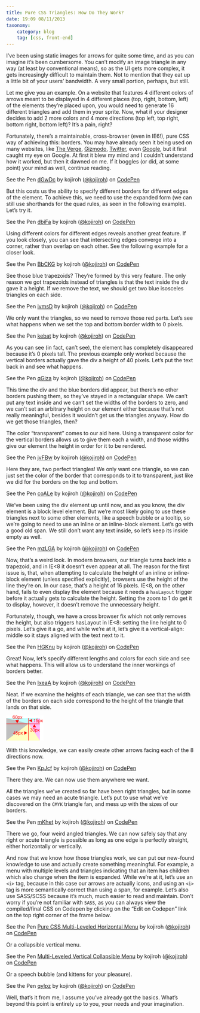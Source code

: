```yaml
---
title: Pure CSS Triangles: How Do They Work?
date: 19:09 08/11/2013 
taxonomy:
    category: blog
    tag: [css, front-end]
---
```


I’ve been using static images for arrows for quite some time, and as you can imagine it’s been cumbersome. You can’t modify an image triangle in any way (at least by conventional means), so as the UI gets more complex, it gets increasingly difficult to maintain them. Not to mention that they eat up a little bit of your users’ bandwidth. A very small portion, perhaps, but still.

Let me give you an example. On a website that features 4 different colors of arrows meant to be displayed in 4 different places (top, right, bottom, left) of the elements they’re placed upon, you would need to generate 16 different triangles and add them in your sprite. Now, what if your designer decides to add 2 more colors and 4 more directions (top left, top right, bottom right, bottom left)? It’s a pain, right?

Fortunately, there’s a maintainable, cross-browser (even in IE6!), pure CSS way of achieving this: borders. You may have already seen it being used on many websites, like [The Verge](http://www.theverge.com/), [Gizmodo](http://gizmodo.com/), [Twitter](https://twitter.com/), even [Google](http://www.google.com/), but it first caught my eye on Google. At first it blew my mind and I couldn’t understand how it worked, but then it dawned on me. If it boggles (or did, at some point) your mind as well, continue reading.

<p data-height="250" data-theme-id="0" data-slug-hash="dGwDc" data-user="kojiroh" data-default-tab="result" class='codepen'>See the Pen <a href='http://codepen.io/kojiroh/pen/dGwDc'>dGwDc</a> by kojiroh (<a href='http://codepen.io/kojiroh'>@kojiroh</a>) on <a href='http://codepen.io'>CodePen</a></p>

But this costs us the ability to specify different borders for different edges of the element. To achieve this, we need to use the expanded form (we can still use shorthands for the quad rules, as seen in the following example). Let’s try it.

<p data-height="250" data-theme-id="0" data-slug-hash="dbiFa" data-user="kojiroh" data-default-tab="result" class='codepen'>See the Pen <a href='http://codepen.io/kojiroh/pen/dbiFa'>dbiFa</a> by kojiroh (<a href='http://codepen.io/kojiroh'>@kojiroh</a>) on <a href='http://codepen.io'>CodePen</a></p>

Using different colors for different edges reveals another great feature. If you look closely, you can see that intersecting edges converge into a corner, rather than overlap on each other. See the following example for a closer look.

<p data-height="250" data-theme-id="0" data-slug-hash="BbCKG" data-user="kojiroh" data-default-tab="result" class='codepen'>See the Pen <a href='http://codepen.io/kojiroh/pen/BbCKG'>BbCKG</a> by kojiroh (<a href='http://codepen.io/kojiroh'>@kojiroh</a>) on <a href='http://codepen.io'>CodePen</a></p>

See those blue trapezoids? They’re formed by this very feature. The only reason we got trapezoids instead of triangles is that the text inside the div gave it a height. If we remove the text, we should get two blue isosceles triangles on each side.

<p data-height="250" data-theme-id="0" data-slug-hash="ivmsD" data-user="kojiroh" data-default-tab="result" class='codepen'>See the Pen <a href='http://codepen.io/kojiroh/pen/ivmsD'>ivmsD</a> by kojiroh (<a href='http://codepen.io/kojiroh'>@kojiroh</a>) on <a href='http://codepen.io'>CodePen</a></p>

We only want the triangles, so we need to remove those red parts. Let’s see what happens when we set the top and bottom border width to 0 pixels.

<p data-height="250" data-theme-id="0" data-slug-hash="kebat" data-user="kojiroh" data-default-tab="result" class='codepen'>See the Pen <a href='http://codepen.io/kojiroh/pen/kebat'>kebat</a> by kojiroh (<a href='http://codepen.io/kojiroh'>@kojiroh</a>) on <a href='http://codepen.io'>CodePen</a></p>

As you can see (in fact, can’t see), the element has completely disappeared because it’s 0 pixels tall. The previous example only worked because the vertical borders actually gave the div a height of 40 pixels. Let’s put the text back in and see what happens.

<p data-height="250" data-theme-id="0" data-slug-hash="qGiza" data-user="kojiroh" data-default-tab="result" class='codepen'>See the Pen <a href='http://codepen.io/kojiroh/pen/qGiza'>qGiza</a> by kojiroh (<a href='http://codepen.io/kojiroh'>@kojiroh</a>) on <a href='http://codepen.io'>CodePen</a></p>

This time the div and the blue borders did appear, but there’s no other borders pushing them, so they’ve stayed in a rectangular shape. We can’t put any text inside and we can’t set the widths of the borders to zero, and we can’t set an arbitrary height on our element either because that’s not really meaningful, besides it wouldn’t get us the triangles anyway. How do we get those triangles, then?

The color “transparent” comes to our aid here. Using a transparent color for the vertical borders allows us to give them each a width, and those widths give our element the height in order for it to be rendered.

<p data-height="250" data-theme-id="0" data-slug-hash="jvFBw" data-user="kojiroh" data-default-tab="result" class='codepen'>See the Pen <a href='http://codepen.io/kojiroh/pen/jvFBw'>jvFBw</a> by kojiroh (<a href='http://codepen.io/kojiroh'>@kojiroh</a>) on <a href='http://codepen.io'>CodePen</a></p>

Here they are, two perfect triangles! We only want one triangle, so we can just set the color of the border that corresponds to it to transparent, just like we did for the borders on the top and bottom.

<p data-height="250" data-theme-id="0" data-slug-hash="coALe" data-user="kojiroh" data-default-tab="result" class='codepen'>See the Pen <a href='http://codepen.io/kojiroh/pen/coALe'>coALe</a> by kojiroh (<a href='http://codepen.io/kojiroh'>@kojiroh</a>) on <a href='http://codepen.io'>CodePen</a></p>

We’ve been using the div element up until now, and as you know, the div element is a block level element. But we’re most likely going to use these triangles next to some other elements, like a speech bubble or a tooltip, so we’re going to need to use an inline or an inline-block element. Let’s go with a good old span. We still don’t want any text inside, so let’s keep its inside empty as well.

<p data-height="250" data-theme-id="0" data-slug-hash="mzLGA" data-user="kojiroh" data-default-tab="result" class='codepen'>See the Pen <a href='http://codepen.io/kojiroh/pen/mzLGA'>mzLGA</a> by kojiroh (<a href='http://codepen.io/kojiroh'>@kojiroh</a>) on <a href='http://codepen.io'>CodePen</a></p>

Now, that’s a weird look. In modern browsers, our triangle turns back into a trapezoid, and in IE<8 it doesn’t even appear at all. The reason for the first issue is, that, when attempting to calculate the height of an inline or inline-block element (unless specified explicitly), browsers use the height of the line they’re on. In our case, that’s a height of 16 pixels. IE<8, on the other hand, fails to even display the element because it needs a ```hasLayout``` trigger before it actually gets to calculate the height. Setting the zoom to 1 do get it to display, however, it doesn’t remove the unnecessary height.

Fortunately, though, we have a cross browser fix which not only removes the height, but also triggers hasLayout in IE<8: setting the line height to 0 pixels. Let’s give it a go, and while we’re at it, let’s give it a vertical-align: middle so it stays aligned with the text next to it.

<p data-height="250" data-theme-id="0" data-slug-hash="HGKnu" data-user="kojiroh" data-default-tab="result" class='codepen'>See the Pen <a href='http://codepen.io/kojiroh/pen/HGKnu'>HGKnu</a> by kojiroh (<a href='http://codepen.io/kojiroh'>@kojiroh</a>) on <a href='http://codepen.io'>CodePen</a></p>

Great! Now, let’s specify different lengths and colors for each side and see what happens. This will allow us to understand the inner workings of borders better.

<p data-height="300" data-theme-id="0" data-slug-hash="IxeaA" data-user="kojiroh" data-default-tab="result" class='codepen'>See the Pen <a href='http://codepen.io/kojiroh/pen/IxeaA'>IxeaA</a> by kojiroh (<a href='http://codepen.io/kojiroh'>@kojiroh</a>) on <a href='http://codepen.io'>CodePen</a></p>

Neat. If we examine the heights of each triangle, we can see that the width of the borders on each side correspond to the height of the triangle that lands on that side.

![Border heights in action](images/border-height.jpg)

With this knowledge, we can easily create other arrows facing each of the 8 directions now.

<p data-height="300" data-theme-id="0" data-slug-hash="KpJcf" data-user="kojiroh" data-default-tab="result" class='codepen'>See the Pen <a href='http://codepen.io/kojiroh/pen/KpJcf'>KpJcf</a> by kojiroh (<a href='http://codepen.io/kojiroh'>@kojiroh</a>) on <a href='http://codepen.io'>CodePen</a></p>

There they are. We can now use them anywhere we want.

All the triangles we’ve created so far have been right triangles, but in some cases we may need an acute triangle. Let’s put to use what we’ve discovered on the ```CMYK``` triangle fan, and mess up with the sizes of our borders.

<p data-height="300" data-theme-id="0" data-slug-hash="mKhet" data-user="kojiroh" data-default-tab="result" class='codepen'>See the Pen <a href='http://codepen.io/kojiroh/pen/mKhet'>mKhet</a> by kojiroh (<a href='http://codepen.io/kojiroh'>@kojiroh</a>) on <a href='http://codepen.io'>CodePen</a></p>

There we go, four weird angled triangles. We can now safely say that any right or acute triangle is possible as long as one edge is perfectly straight, either horizontally or vertically.

And now that we know how those triangles work, we can put our new-found knowledge to use and actually create something meaningful. For example, a menu with multiple levels and triangles indicating that an item has children which also change when the item is expanded. While we’re at it, let’s use an ```<i>``` tag, because in this case our arrows are actually icons, and using an ```<i>``` tag is more semantically correct than using a span, for example. Let’s also use SASS/SCSS because it’s much, much easier to read and maintain. Don’t worry if you’re not familiar with ```SASS```, as you can always view the compiled/final CSS on Codepen by clicking on the “Edit on Codepen” link on the top right corner of the frame below.

<p data-height="300" data-theme-id="0" data-slug-hash="lAeck" data-user="kojiroh" data-default-tab="result" class='codepen'>See the Pen <a href='http://codepen.io/kojiroh/pen/lAeck'>Pure CSS Multi-Leveled Horizontal Menu</a> by kojiroh (<a href='http://codepen.io/kojiroh'>@kojiroh</a>) on <a href='http://codepen.io'>CodePen</a></p>

Or a collapsible vertical menu.

<p data-height="300" data-theme-id="0" data-slug-hash="foAFb" data-user="kojiroh" data-default-tab="result" class='codepen'>See the Pen <a href='http://codepen.io/kojiroh/pen/foAFb'>Multi-Leveled Vertical Collapsible Menu</a> by kojiroh (<a href='http://codepen.io/kojiroh'>@kojiroh</a>) on <a href='http://codepen.io'>CodePen</a></p>

Or a speech bubble (and kittens for your pleasure).

<p data-height="300" data-theme-id="0" data-slug-hash="qylpz" data-user="kojiroh" data-default-tab="result" class='codepen'>See the Pen <a href='http://codepen.io/kojiroh/pen/qylpz'>qylpz</a> by kojiroh (<a href='http://codepen.io/kojiroh'>@kojiroh</a>) on <a href='http://codepen.io'>CodePen</a></p>

Well, that’s it from me, I assume you’ve already got the basics. What’s beyond this point is entirely up to you, your needs and your imagination. 

<script async src="http://codepen.io/assets/embed/ei.js"></script>
